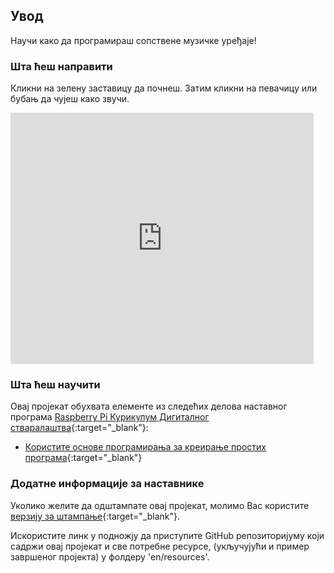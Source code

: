 ## Увод

Научи како да програмираш сопствене музичке уређаје!

### Шта ћеш направити

Кликни на зелену заставицу да почнеш. Затим кликни на певачицу или бубањ да чујеш како звучи.

<div class="scratch-preview">
  <iframe allowtransparency="true" width="485" height="402" src="https://scratch.mit.edu/projects/embed/26741186/?autostart=false" frameborder="0"></iframe>
</div>

### Шта ћеш научити

Овај пројекат обухвата елементе из следећих делова наставног програма [Raspberry Pi Курикулум Дигиталног стваралаштва](http://rpf.io/curriculum){:target="_blank"}:

+ [Користите основе програмирања за креирање простих програма](https://www.raspberrypi.org/curriculum/programming/creator){:target="_blank"}

### Додатне информације за наставнике

Уколико желите да одштампате овај пројекат, молимо Вас користите [верзију за штампање](https://projects.raspberrypi.org/en/projects/rock-band/print){:target="_blank"}.

Искористите линк у подножју да приступите GitHub репозиторијуму који садржи овај пројекат и све потребне ресурсе, (укључујући и пример завршеног пројекта) у фолдеру 'en/resources'.